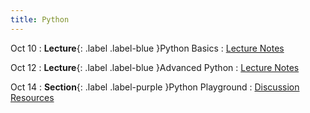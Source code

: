 ```yaml
---
title: Python
---
```


Oct 10
: **Lecture**{: .label .label-blue }Python Basics
  : [Lecture Notes](#)

Oct 12
: **Lecture**{: .label .label-blue }Advanced Python
  : [Lecture Notes](#)

Oct 14
: **Section**{: .label .label-purple }Python Playground
  : [Discussion Resources](#)
